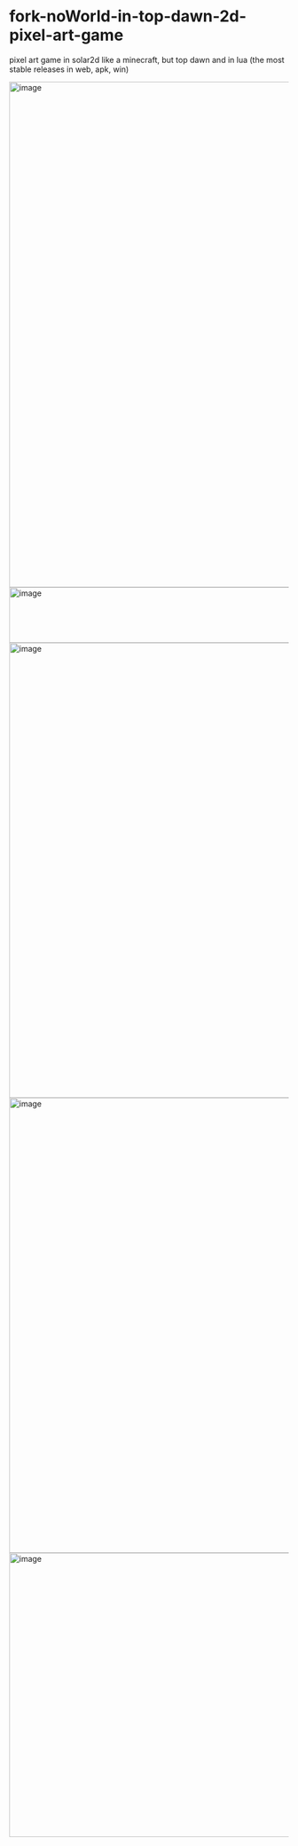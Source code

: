# fork-noWorld-in-top-dawn-2d-pixel-art-game
pixel art game in solar2d like a minecraft, but top dawn and in lua (the most stable releases in web, apk, win)

<img width="900" height="911" alt="image" src="https://github.com/user-attachments/assets/be6d3539-9046-4f36-9593-e940c27a9921" />

<img width="900" height="100" alt="image" src="https://github.com/user-attachments/assets/fd303eab-fd0d-4a1e-8afc-720080ace0bf" />

<img width="900" height="820" alt="image" src="https://github.com/user-attachments/assets/739dc49f-56e7-4168-ac22-665745b43f4a" />

<img width="900" height="820" alt="image" src="https://github.com/user-attachments/assets/80b88e04-3469-4dfe-9785-18553c57a897" />

<img width="900" height="512" alt="image" src="https://github.com/user-attachments/assets/7b90eb24-13f5-4bf9-819e-6d908d8d94c1" />
